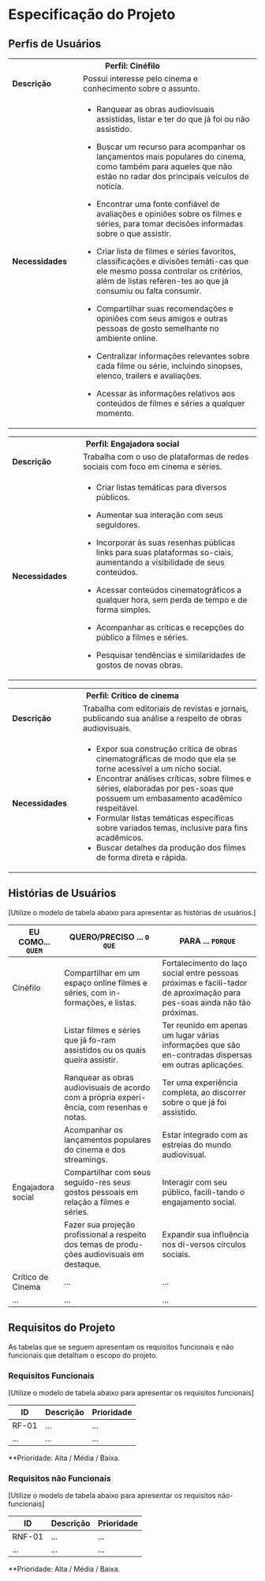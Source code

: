 # Especificação do Projeto

## Perfis de Usuários


<table>
<tbody>
<tr align=center>
<th colspan="2">Perfil: Cinéfilo </th>
</tr>
<tr>
<td width="150px"><b>Descrição</b></td>
<td width="600px">Possui interesse pelo cinema e conhecimento sobre o assunto.</td>
</tr>
<tr>
<td><b>Necessidades</b></td>
<td>

- Ranquear as obras audiovisuais assistidas, listar e ter do que já foi ou não assistido.
  
- Buscar um recurso para acompanhar os lançamentos mais populares do cinema, como também para aqueles que não estão no radar dos principais veículos de notícia.
  
- Encontrar uma fonte confiável de avaliações e opiniões sobre os filmes e séries, para tomar decisões informadas sobre o que assistir.
  
- Criar lista de filmes e séries favoritos, classificações e divisões temáti-cas que ele mesmo possa controlar os critérios, além de listas referen-tes ao que já consumiu ou falta consumir.
  
- Compartilhar suas recomendações e opiniões com seus amigos e outras pessoas de gosto semelhante no ambiente online.
  
- Centralizar informações relevantes sobre cada filme ou série, incluindo sinopses, elenco, trailers e avaliações.
  
- Acessar às informações relativos aos conteúdos de filmes e séries a qualquer momento.
  
</td>
</tr>
</tbody>
</table>


<table>
<tbody>
<tr align=center>
<th colspan="2">Perfil: Engajadora social </th>
</tr>
<tr>
<td width="150px"><b>Descrição</b></td>
<td width="600px">Trabalha com o uso de plataformas de redes sociais com foco em cinema e séries.</td>
</tr>
<tr>
<td><b>Necessidades</b></td>
<td>
  
- Criar listas temáticas para diversos públicos.
  
- Aumentar sua interação com seus seguidores.
  
- Incorporar às suas resenhas públicas links para suas plataformas so-ciais, aumentando a visibilidade de seus conteúdos.
  
- Acessar conteúdos cinematográficos a qualquer hora, sem perda de tempo e de forma simples.
  
- Acompanhar as críticas e recepções do público a filmes e séries.
  
- Pesquisar tendências e similaridades de gostos de novas obras.
  
</td>
</tr>
</tbody>
</table>


<table>
<tbody>
<tr align=center>
<th colspan="2">Perfil: Crítico de cinema </th>
</tr>
<tr>
<td width="150px"><b>Descrição</b></td>
<td width="600px">Trabalha com editoriais de revistas e jornais, publicando sua análise a respeito de obras audiovisuais.</td>
</tr>
<tr>
<td><b>Necessidades</b></td>
<td>

  
- Expor sua construção crítica de obras cinematográficas de modo que ela se torne acessível a um nicho social.  
- Encontrar análises críticas, sobre filmes e séries, elaboradas por pes-soas que possuem um embasamento acadêmico respeitável.
- Formular listas temáticas específicas sobre variados temas, inclusive para fins acadêmicos.
- Buscar detalhes da produção dos filmes de forma direta e rápida.
  
</td>
</tr>
</tbody>
</table>




## Histórias de Usuários


[Utilize o modelo de tabela abaixo para apresentar as histórias de usuários.]

|EU COMO... `QUEM`   | QUERO/PRECISO ... `O QUE` |PARA ... `PORQUE`                 |
|--------------------|---------------------------|----------------------------------|
| Cinéfilo           | Compartilhar em um espaço online filmes e séries, com in-formações, e listas.| Fortalecimento do laço social entre pessoas próximas e facili-tador de aproximação para pes-soas ainda não tão próximas.|
|                    | Listar filmes e séries que já fo-ram assistidos ou os quais queira assistir.| Ter reunido em apenas um lugar várias informações que são en-contradas dispersas em outras aplicações.|
|                    | Ranquear as obras audiovisuais de acordo com a própria experi-ência, com resenhas e notas.| Ter uma experiência completa, ao discorrer sobre o que já foi assistido.|
|                    | Acompanhar os lançamentos populares do cinema e dos streamings.| Estar integrado com as estreias do mundo audiovisual.|
|Engajadora social   | Compartilhar com seus seguido-res seus gostos pessoais em relação a filmes e séries.| Interagir com seu público, facili-tando o engajamento social.|
|                    | Fazer sua projeção profissional a respeito dos temas de produ-ções audiovisuais em destaque.| Expandir sua influência nos di-versos círculos sociais.|
| Crítico de Cinema  | ...                       | ...                              |
| ...                | ...                       | ...                              |

## Requisitos do Projeto

As tabelas que se seguem apresentam os requisitos funcionais e não funcionais que detalham o escopo do projeto.


### Requisitos Funcionais

[Utilize o modelo de tabela abaixo para apresentar os requisitos funcionais]

|ID    | Descrição                | Prioridade |
|-------|---------------------------------|----|
| RF-01 |  ...                    | ...   | 
|  ...  |  ...                    | ...   |

**Prioridade: Alta / Média / Baixa. 

### Requisitos não Funcionais

[Utilize o modelo de tabela abaixo para apresentar os requisitos não-funcionais]

|ID      | Descrição               |Prioridade |
|--------|-------------------------|----|
| RNF-01 |  ...                    | ...   | 
| ...    |  ...                    | ...   | 

**Prioridade: Alta / Média / Baixa. 

